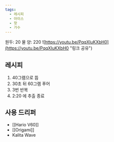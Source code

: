 ```yaml
---
tags:
  - 레시피
  - 아이스
  - 핫
  - 가수
---
```

원두: 20
물 양: 220
![https://youtu.be/PqqXIuKXbH0](https://youtu.be/PqqXIuKXbH0 "링크 공유")
## 레시피
1. 40그램으로 뜸
2. 30초 뒤 60그램 푸어
3. 3번 반복
4. 2:20 에 추출 종료
## 사용 드리퍼
- [[Hario V60]]
- [[Origami]]
- Kalita Wave